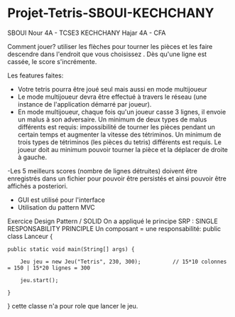 # Projet-Tetris-SBOUI-KECHCHANY
SBOUI Nour 4A - TCSE3
KECHCHANY Hajar 4A - CFA


Comment jouer?
  utiliser les flèches pour tourner les pièces et les faire descendre dans l'endroit que vous choisissez . Dès qu'une ligne est cassée, le score s'incrémente.  
  
  Les features faites:
 - Votre tetris pourra être joué seul mais aussi en mode multijoueur 
- Le mode multijoueur devra être effectué à travers le réseau (une instance de l'application démarré par joueur).
- En mode multijoueur, chaque fois qu'un joueur casse 3 lignes, il envoie un malus à son adversaire. Un minimum de deux types de malus différents est requis: impossibilité de tourner les pièces pendant un certain temps et augmenter la vitesse des tétriminos.
Un minimum de trois types de tétriminos (les pièces du tetris) différents est requis. Le joueur doit au minimum pouvoir tourner la pièce et la déplacer de droite à gauche.

-Les 5 meilleurs scores (nombre de lignes détruites) doivent être enregistrés dans un fichier pour pouvoir être persistés et ainsi pouvoir être affichés a posteriori.
- GUI est utilisé pour l'interface
- Utilisation du pattern MVC 

Exercice Design Pattern / SOLID
On a appliqué le principe SRP : SINGLE RESPONSABILITY PRINCIPLE
Un composant = une responsabilité: 
public class Lanceur {
	
	public static void main(String[] args) {
		
		Jeu jeu = new Jeu("Tetris", 230, 300);			// 15*10 colonnes = 150 | 15*20 lignes = 300
		
		jeu.start();
		
	}
	
	
}
cette classe n'a pour role que lancer le jeu.



  
  

